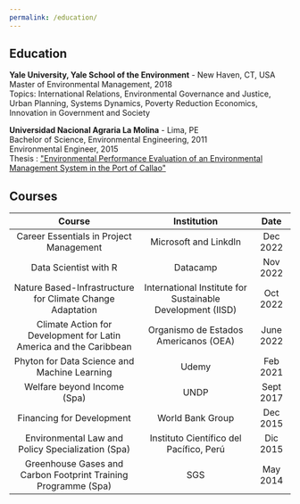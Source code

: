 ```yaml
---
permalink: /education/
---
```

## Education

**Yale University, Yale School of the Environment** - New Haven, CT, USA\
Master of Environmental Management, 2018\
Topics: International Relations, Environmental Governance and Justice, Urban Planning, Systems Dynamics, Poverty Reduction Economics, Innovation in Government and Society

**Universidad Nacional Agraria La Molina** - Lima, PE\
Bachelor of Science, Environmental Engineering, 2011\
Environmental Engineer, 2015\
Thesis : ["Environmental Performance Evaluation of an Environmental Management System in the Port of Callao"](http://repositorio.lamolina.edu.pe/handle/20.500.12996/2302)

## Courses

|                               Course                               |                        Institution                         |   Date    |
|:----------------------:|:----------------------:|:----------------------:|
|              Career Essentials in Project Management               |                   Microsoft and Linkdln                    | Dec 2022  |
|                       Data Scientist with R                        |                          Datacamp                          | Nov 2022  |
|     Nature Based-Infrastructure for Climate Change Adaptation      | International Institute for Sustainable Development (IISD) | Oct 2022  |
| Climate Action for Development for Latin America and the Caribbean |           Organismo de Estados Americanos (OEA)            | June 2022 |
|            Phyton for Data Science and Machine Learning            |                           Udemy                            | Feb 2021  |
|                    Welfare beyond Income (Spa)                     |                            UNDP                            | Sept 2017 |
|                     Financing for Development                      |                      World Bank Group                      | Dec 2015  |
|         Environmental Law and Policy Specialization (Spa)          |          Instituto Científico del Pacífico, Perú           | Dic 2015  |
|   Greenhouse Gases and Carbon Footprint Training Programme (Spa)   |                            SGS                             | May 2014  |

